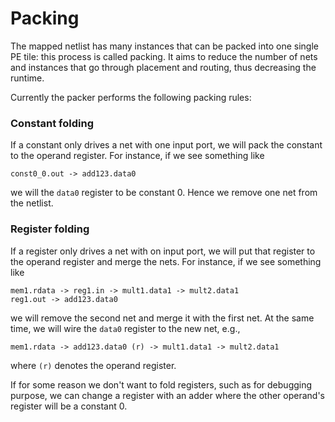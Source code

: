 # Packing
The mapped netlist has many instances that can be packed into one single PE
tile: this process is called packing. It aims to reduce the number of nets and
instances that go through placement and routing, thus decreasing the runtime.

Currently the packer performs the following packing rules:
### Constant folding
If a constant only drives a net with one input port, we will pack the
constant to the operand register. For instance, if we see something like
```
const0_0.out -> add123.data0
```
we will the `data0` register to be constant 0. Hence we remove one net from
the netlist.
### Register folding
If a register only drives a net with on input port, we will put that register
to the operand register and merge the nets. For instance, if we see something
like
```
mem1.rdata -> reg1.in -> mult1.data1 -> mult2.data1
reg1.out -> add123.data0
```
we will remove the second net and merge it with the first net. At the same
time, we will wire the `data0` register to the new net, e.g.,
```
mem1.rdata -> add123.data0 (r) -> mult1.data1 -> mult2.data1
```
where `(r)` denotes the operand register.

If for some reason we don't want to fold registers, such as for debugging
purpose, we can change a register with an adder where the other operand's
register will be a constant 0.
